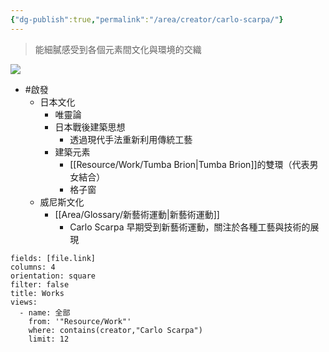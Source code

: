 ```yaml
---
{"dg-publish":true,"permalink":"/area/creator/carlo-scarpa/"}
---
```


> 能細膩感受到各個元素間文化與環境的交織

![](https://encrypted-tbn0.gstatic.com/images?q=tbn:ANd9GcSg3Ht6EaAUQESxT5_DMIFE05Le2g4DYXVaUwAXrpedX1Wg8cj_4NsDyCW3lKwobxD_YGQ&usqp=CAU)

- #啟發
	- 日本文化
		- 唯靈論
		- 日本戰後建築思想
			- 透過現代手法重新利用傳統工藝
		- 建築元素
			- [[Resource/Work/Tumba Brion\|Tumba Brion]]的雙環（代表男女結合）
			- 格子窗
	- 威尼斯文化
		- [[Area/Glossary/新藝術運動\|新藝術運動]]
			- Carlo Scarpa 早期受到新藝術運動，關注於各種工藝與技術的展現

```page-gallery
fields: [file.link]
columns: 4
orientation: square
filter: false
title: Works
views:
  - name: 全部
    from: '"Resource/Work"'
    where: contains(creator,"Carlo Scarpa")
    limit: 12
```
